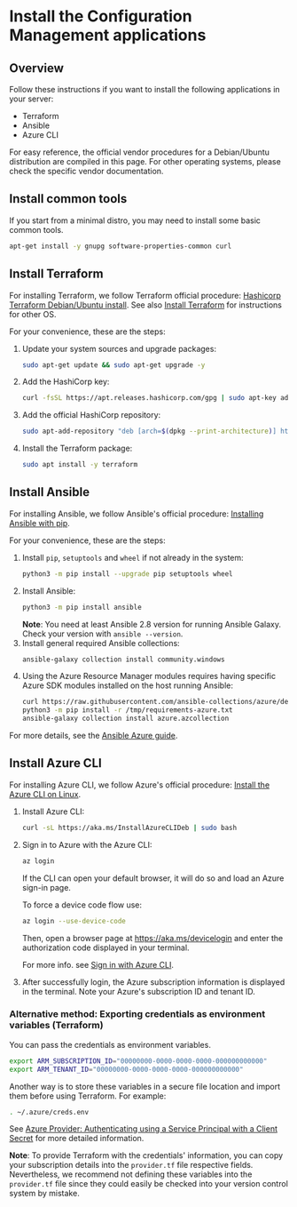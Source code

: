 # Install the Configuration Management applications

## Overview

Follow these instructions if you want to install the following applications in your server:

- Terraform
- Ansible
- Azure CLI

For easy reference, the official vendor procedures for a Debian/Ubuntu distribution are compiled in this page. 
For other operating systems, please check the specific vendor documentation.

## Install common tools

If you start from a minimal distro, you may need to install some basic common tools.

```bash
apt-get install -y gnupg software-properties-common curl
```

## Install Terraform

For installing Terraform, we follow Terraform official procedure: [Hashicorp Terraform Debian/Ubuntu install](https://www.terraform.io/docs/cli/install/apt.html). 
See also [Install Terraform](https://learn.hashicorp.com/tutorials/terraform/install-cli) for instructions for other OS.

For your convenience, these are the steps:

1. Update your system sources and upgrade packages:
   ```bash
   sudo apt-get update && sudo apt-get upgrade -y
   ```
2. Add the HashiCorp key:
   ```bash
   curl -fsSL https://apt.releases.hashicorp.com/gpg | sudo apt-key add -
   ```
3. Add the official HashiCorp repository:
   ```bash
   sudo apt-add-repository "deb [arch=$(dpkg --print-architecture)] https://apt.releases.hashicorp.com $(lsb_release -cs) main"
   ```
4. Install the Terraform package:
   ```bash
   sudo apt install -y terraform
   ```

## Install Ansible

For installing Ansible, we follow Ansible's official procedure: [Installing Ansible with pip](https://docs.ansible.com/ansible/latest/installation_guide/intro_installation.html#installing-and-upgrading-ansible-with-pip).

For your convenience, these are the steps:

1. Install `pip`, `setuptools` and `wheel` if not already in the system:
   ```bash
   python3 -m pip install --upgrade pip setuptools wheel
   ```
2. Install Ansible: 
   ```bash
   python3 -m pip install ansible
   ```
   **Note**: You need at least Ansible 2.8 version for running Ansible Galaxy. 
   Check your version with `ansible --version`.
3. Install general required Ansible collections:
   ```bash
   ansible-galaxy collection install community.windows
   ```
4. Using the Azure Resource Manager modules requires having specific Azure SDK modules installed on the host running Ansible:
   ```bash
   curl https://raw.githubusercontent.com/ansible-collections/azure/dev/requirements-azure.txt > /tmp/requirements-azure.txt
   python3 -m pip install -r /tmp/requirements-azure.txt
   ansible-galaxy collection install azure.azcollection
   ```

For more details, see the [Ansible Azure guide](https://docs.ansible.com/ansible/latest/scenario_guides/guide_azure.html).

## Install Azure CLI

For installing Azure CLI, we follow Azure's official procedure: [Install the Azure CLI on Linux](https://docs.microsoft.com/en-us/cli/azure/install-azure-cli-linux).

1. Install Azure CLI:
    ```bash
    curl -sL https://aka.ms/InstallAzureCLIDeb | sudo bash
    ```

2. Sign in to Azure with the Azure CLI:
    ```bash
    az login
    ```
   If the CLI can open your default browser, it will do so and load an Azure sign-in page.

   To force a device code flow use:
    ```bash
    az login --use-device-code
    ```
   Then, open a browser page at https://aka.ms/devicelogin and enter the authorization code displayed in your terminal.

   For more info. see [Sign in with Azure CLI](https://learn.microsoft.com/en-us/cli/azure/authenticate-azure-cli).

3. After successfully login, the Azure subscription information is displayed in the terminal. Note your Azure's subscription ID and tenant ID.

### Alternative method: Exporting credentials as environment variables (Terraform) 

You can pass the credentials as environment variables.
```bash
export ARM_SUBSCRIPTION_ID="00000000-0000-0000-0000-000000000000"
export ARM_TENANT_ID="00000000-0000-0000-0000-000000000000"
```

Another way is to store these variables in a secure file location and import them before using Terraform.
For example:
```bash
. ~/.azure/creds.env
```

See [Azure Provider: Authenticating using a Service Principal with a Client Secret](https://registry.terraform.io/providers/hashicorp/azurerm/latest/docs/guides/service_principal_client_secret) for more detailed information.

**Note**: To provide Terraform with the credentials' information, you can copy your subscription details into the `provider.tf` file respective fields.
Nevertheless, we recommend not defining these variables into the `provider.tf` file since they could easily be checked into your version control system by mistake.
